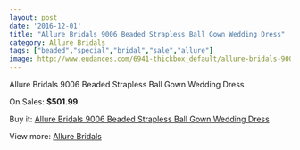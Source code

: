 ```yaml
---
layout: post
date: '2016-12-01'
title: "Allure Bridals 9006 Beaded Strapless Ball Gown Wedding Dress"
category: Allure Bridals
tags: ["beaded","special","bridal","sale","allure"]
image: http://www.eudances.com/6941-thickbox_default/allure-bridals-9006-beaded-strapless-ball-gown-wedding-dress.jpg
---
```

Allure Bridals 9006 Beaded Strapless Ball Gown Wedding Dress

On Sales: **$501.99**
<a href="https://www.eudances.com/en/allure-bridals/2541-allure-bridals-9006-beaded-strapless-ball-gown-wedding-dress.html"><amp-img layout="responsive" width="600" height="600" src="//www.eudances.com/6941-thickbox_default/allure-bridals-9006-beaded-strapless-ball-gown-wedding-dress.jpg" alt="Allure Bridals 9006 Beaded Strapless Ball Gown Wedding Dress 0" /></a>
<a href="https://www.eudances.com/en/allure-bridals/2541-allure-bridals-9006-beaded-strapless-ball-gown-wedding-dress.html"><amp-img layout="responsive" width="600" height="600" src="//www.eudances.com/6944-thickbox_default/allure-bridals-9006-beaded-strapless-ball-gown-wedding-dress.jpg" alt="Allure Bridals 9006 Beaded Strapless Ball Gown Wedding Dress 1" /></a>
<a href="https://www.eudances.com/en/allure-bridals/2541-allure-bridals-9006-beaded-strapless-ball-gown-wedding-dress.html"><amp-img layout="responsive" width="600" height="600" src="//www.eudances.com/6943-thickbox_default/allure-bridals-9006-beaded-strapless-ball-gown-wedding-dress.jpg" alt="Allure Bridals 9006 Beaded Strapless Ball Gown Wedding Dress 2" /></a>
<a href="https://www.eudances.com/en/allure-bridals/2541-allure-bridals-9006-beaded-strapless-ball-gown-wedding-dress.html"><amp-img layout="responsive" width="600" height="600" src="//www.eudances.com/6942-thickbox_default/allure-bridals-9006-beaded-strapless-ball-gown-wedding-dress.jpg" alt="Allure Bridals 9006 Beaded Strapless Ball Gown Wedding Dress 3" /></a>

Buy it: [Allure Bridals 9006 Beaded Strapless Ball Gown Wedding Dress](https://www.eudances.com/en/allure-bridals/2541-allure-bridals-9006-beaded-strapless-ball-gown-wedding-dress.html "Allure Bridals 9006 Beaded Strapless Ball Gown Wedding Dress")

View more: [Allure Bridals](https://www.eudances.com/en/2-allure-bridals "Allure Bridals")